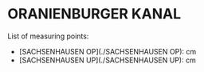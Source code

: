 # ORANIENBURGER KANAL

List of measuring points:

* [SACHSENHAUSEN OP](./SACHSENHAUSEN OP): <Value topic="rivers/pegel-online/OrK/SACHSENHAUSEN-OP/measurementValue"/> cm
* [SACHSENHAUSEN UP](./SACHSENHAUSEN UP): <Value topic="rivers/pegel-online/OrK/SACHSENHAUSEN-UP/measurementValue"/> cm
